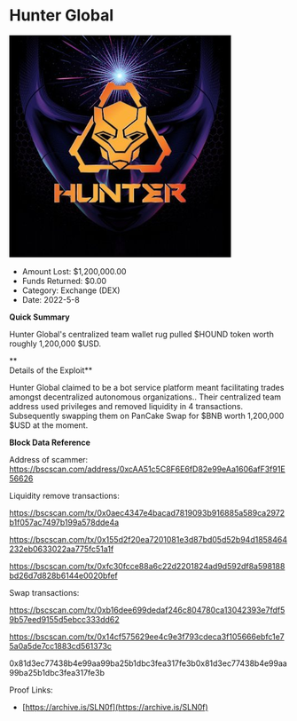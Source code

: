 # Hunter Global
![Hunter Global](/rektimages/Hunter-Global.png)
- Amount Lost: $1,200,000.00
- Funds Returned: $0.00
- Category: Exchange (DEX)
- Date: 2022-5-8

**Quick Summary**

Hunter Global's centralized team wallet rug pulled $HOUND token worth roughly 1,200,000 $USD.

 **  
Details of the Exploit**

Hunter Global claimed to be a bot service platform meant facilitating trades amongst decentralized autonomous organizations.. Their centralized team address used privileges and removed liquidity in 4 transactions. Subsequently swapping them on PanCake Swap for $BNB worth 1,200,000 $USD at the moment. 

  


 **Block Data Reference**

Address of scammer: https://bscscan.com/address/0xcAA51c5C8F6E6fD82e99eAa1606afF3f91E56626

Liquidity remove transactions:

https://bscscan.com/tx/0x0aec4347e4bacad7819093b916885a589ca2972b1f057ac7497b199a578dde4a

https://bscscan.com/tx/0x155d2f20ea7201081e3d87bd05d52b94d1858464232eb0633022aa775fc51a1f

https://bscscan.com/tx/0xfc30fcce88a6c22d2201824ad9d592df8a598188bd26d7d828b6144e0020bfef

Swap transactions:

https://bscscan.com/tx/0xb16dee699dedaf246c804780ca13042393e7fdf59b57eed9155d5ebcc333dd62

https://bscscan.com/tx/0x14cf575629ee4c9e3f793cdeca3f105666ebfc1e75a0a5de7cc1883cd561373c

  


0x81d3ec77438b4e99aa99ba25b1dbc3fea317fe3b0x81d3ec77438b4e99aa99ba25b1dbc3fea317fe3b


Proof Links:
- [https://archive.is/SLN0f](https://archive.is/SLN0f)


